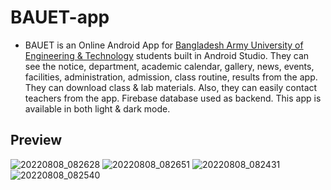# BAUET-app
-	BAUET is an Online Android App for [Bangladesh Army University of Engineering & Technology](https://bauet.ac.bd/) students built in Android Studio. They can see the notice, department, academic calendar, gallery, news, events, facilities, administration, admission, class routine, results from the app. They can download class & lab materials. Also, they can easily contact teachers from the app. Firebase database used as backend. This app is available in both light & dark mode.

## Preview
![20220808_082628](https://user-images.githubusercontent.com/98076172/183697965-437488f3-a097-4cd4-ada5-5664d72ec3b8.png)
![20220808_082651](https://user-images.githubusercontent.com/98076172/183698022-1996513f-e869-4fd7-b194-628520606207.png)
![20220808_082431](https://user-images.githubusercontent.com/98076172/183698055-1292e4db-9be9-4dc2-941b-095c330ff042.png)
![20220808_082540](https://user-images.githubusercontent.com/98076172/183698087-40de74a1-940e-4c56-a585-38faac4f06b3.png)


